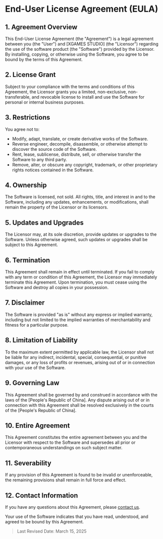 # End-User License Agreement (EULA)

## 1. Agreement Overview
This End-User License Agreement (the "Agreement") is a legal agreement between you (the "User") and [XGAMES STUDIO] (the "Licensor") regarding the use of the software product (the "Software") provided by the Licensor. By installing, copying, or otherwise using the Software, you agree to be bound by the terms of this Agreement.

## 2. License Grant
Subject to your compliance with the terms and conditions of this Agreement, the Licensor grants you a limited, non-exclusive, non-transferable, and revocable license to install and use the Software for personal or internal business purposes.

## 3. Restrictions
You agree not to:
- Modify, adapt, translate, or create derivative works of the Software.
- Reverse engineer, decompile, disassemble, or otherwise attempt to discover the source code of the Software.
- Rent, lease, sublicense, distribute, sell, or otherwise transfer the Software to any third party.
- Remove, alter, or obscure any copyright, trademark, or other proprietary rights notices contained in the Software.

## 4. Ownership
The Software is licensed, not sold. All rights, title, and interest in and to the Software, including any updates, enhancements, or modifications, shall remain the property of the Licensor or its licensors.

## 5. Updates and Upgrades
The Licensor may, at its sole discretion, provide updates or upgrades to the Software. Unless otherwise agreed, such updates or upgrades shall be subject to this Agreement.

## 6. Termination
This Agreement shall remain in effect until terminated. If you fail to comply with any term or condition of this Agreement, the Licensor may immediately terminate this Agreement. Upon termination, you must cease using the Software and destroy all copies in your possession.

## 7. Disclaimer
The Software is provided "as is" without any express or implied warranty, including but not limited to the implied warranties of merchantability and fitness for a particular purpose.

## 8. Limitation of Liability
To the maximum extent permitted by applicable law, the Licensor shall not be liable for any indirect, incidental, special, consequential, or punitive damages, or any loss of profits or revenues, arising out of or in connection with your use of the Software.

## 9. Governing Law
This Agreement shall be governed by and construed in accordance with the laws of the [People's Republic of China]. Any dispute arising out of or in connection with this Agreement shall be resolved exclusively in the courts of the [People's Republic of China].

## 10. Entire Agreement
This Agreement constitutes the entire agreement between you and the Licensor with respect to the Software and supersedes all prior or contemporaneous understandings on such subject matter.

## 11. Severability
If any provision of this Agreement is found to be invalid or unenforceable, the remaining provisions shall remain in full force and effect.

## 12. Contact Information
If you have any questions about this Agreement, please [contact us](mailto://kirastar_shannei@163.com).

Your use of the Software indicates that you have read, understood, and agreed to be bound by this Agreement.

> Last Revised Date: March 15, 2025